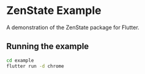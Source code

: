 # ZenState Example

A demonstration of the ZenState package for Flutter.

## Running the example

```bash
cd example
flutter run -d chrome
```